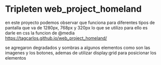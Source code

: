 # Tripleten web_project_homeland
en este proyecto podemos observar que funciona para diferentes tipos de pantalla que va de 1280px, 768px y 320px 
lo que se utilizo para ello es darle en css la funcion de @media
https://tagcarlos.github.io/web_project_homeland/ 

se agregaron degradados y sombras a algunos elementos como son las imagenes y los botones, ademas de utilizar display:grid para posicionar los elementos